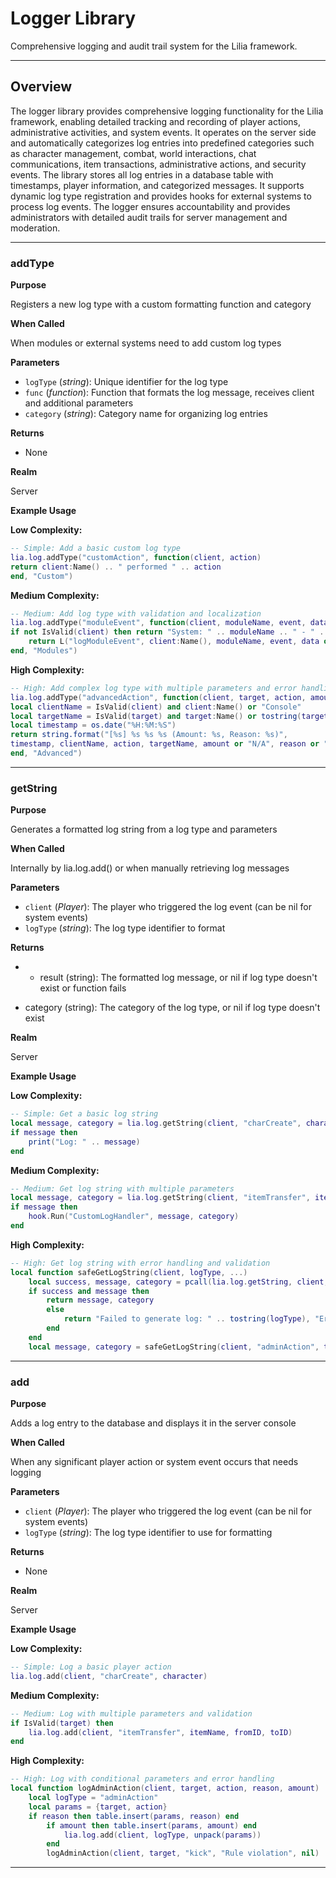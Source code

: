 # Logger Library

Comprehensive logging and audit trail system for the Lilia framework.

---

## Overview

The logger library provides comprehensive logging functionality for the Lilia framework, enabling detailed tracking and recording of player actions, administrative activities, and system events. It operates on the server side and automatically categorizes log entries into predefined categories such as character management, combat, world interactions, chat communications, item transactions, administrative actions, and security events. The library stores all log entries in a database table with timestamps, player information, and categorized messages. It supports dynamic log type registration and provides hooks for external systems to process log events. The logger ensures accountability and provides administrators with detailed audit trails for server management and moderation.

---

### addType

**Purpose**

Registers a new log type with a custom formatting function and category

**When Called**

When modules or external systems need to add custom log types

**Parameters**

* `logType` (*string*): Unique identifier for the log type
* `func` (*function*): Function that formats the log message, receives client and additional parameters
* `category` (*string*): Category name for organizing log entries

**Returns**

* None

**Realm**

Server

**Example Usage**

**Low Complexity:**
```lua
-- Simple: Add a basic custom log type
lia.log.addType("customAction", function(client, action)
return client:Name() .. " performed " .. action
end, "Custom")

```

**Medium Complexity:**
```lua
-- Medium: Add log type with validation and localization
lia.log.addType("moduleEvent", function(client, moduleName, event, data)
if not IsValid(client) then return "System: " .. moduleName .. " - " .. event end
    return L("logModuleEvent", client:Name(), moduleName, event, data or "")
end, "Modules")

```

**High Complexity:**
```lua
-- High: Add complex log type with multiple parameters and error handling
lia.log.addType("advancedAction", function(client, target, action, amount, reason)
local clientName = IsValid(client) and client:Name() or "Console"
local targetName = IsValid(target) and target:Name() or tostring(target)
local timestamp = os.date("%H:%M:%S")
return string.format("[%s] %s %s %s (Amount: %s, Reason: %s)",
timestamp, clientName, action, targetName, amount or "N/A", reason or "None")
end, "Advanced")

```

---

### getString

**Purpose**

Generates a formatted log string from a log type and parameters

**When Called**

Internally by lia.log.add() or when manually retrieving log messages

**Parameters**

* `client` (*Player*): The player who triggered the log event (can be nil for system events)
* `logType` (*string*): The log type identifier to format

**Returns**

* - result (string): The formatted log message, or nil if log type doesn't exist or function fails
- category (string): The category of the log type, or nil if log type doesn't exist

**Realm**

Server

**Example Usage**

**Low Complexity:**
```lua
-- Simple: Get a basic log string
local message, category = lia.log.getString(client, "charCreate", character)
if message then
    print("Log: " .. message)
end

```

**Medium Complexity:**
```lua
-- Medium: Get log string with multiple parameters
local message, category = lia.log.getString(client, "itemTransfer", itemName, fromID, toID)
if message then
    hook.Run("CustomLogHandler", message, category)
end

```

**High Complexity:**
```lua
-- High: Get log string with error handling and validation
local function safeGetLogString(client, logType, ...)
    local success, message, category = pcall(lia.log.getString, client, logType, ...)
    if success and message then
        return message, category
        else
            return "Failed to generate log: " .. tostring(logType), "Error"
        end
    end
    local message, category = safeGetLogString(client, "adminAction", target, action, reason)

```

---

### add

**Purpose**

Adds a log entry to the database and displays it in the server console

**When Called**

When any significant player action or system event occurs that needs logging

**Parameters**

* `client` (*Player*): The player who triggered the log event (can be nil for system events)
* `logType` (*string*): The log type identifier to use for formatting

**Returns**

* None

**Realm**

Server

**Example Usage**

**Low Complexity:**
```lua
-- Simple: Log a basic player action
lia.log.add(client, "charCreate", character)

```

**Medium Complexity:**
```lua
-- Medium: Log with multiple parameters and validation
if IsValid(target) then
    lia.log.add(client, "itemTransfer", itemName, fromID, toID)
end

```

**High Complexity:**
```lua
-- High: Log with conditional parameters and error handling
local function logAdminAction(client, target, action, reason, amount)
    local logType = "adminAction"
    local params = {target, action}
    if reason then table.insert(params, reason) end
        if amount then table.insert(params, amount) end
            lia.log.add(client, logType, unpack(params))
        end
        logAdminAction(client, target, "kick", "Rule violation", nil)

```

---

